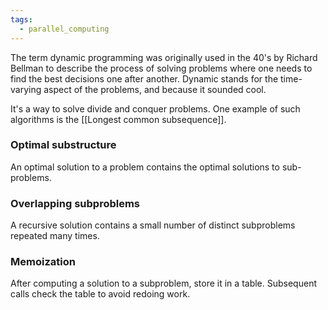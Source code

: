 ```yaml
---
tags:
  - parallel_computing
---
```

The term dynamic programming was originally used in the 40's by Richard Bellman to describe the process of solving problems where one needs to find the best decisions one after another. 
Dynamic stands for the time-varying aspect of the problems, and because it sounded cool.

It's a way to solve divide and conquer problems.
One example of such algorithms is the [[Longest common subsequence]].
### Optimal substructure

An optimal solution to a problem contains the optimal solutions to sub-problems.
### Overlapping subproblems

A recursive solution contains a small number of distinct subproblems repeated many times.
### Memoization

After computing a solution to a subproblem, store it in a table. Subsequent calls check the table to avoid redoing work.